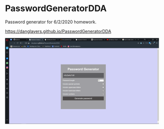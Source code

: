 # PasswordGeneratorDDA
Password generator for 6/2/2020 homework. 

https://danglayers.github.io/PasswordGeneratorDDA


![](2020-06-02-21-35-08.png)

